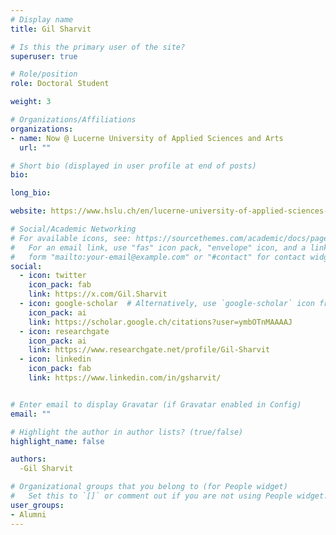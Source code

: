 ```yaml
---
# Display name
title: Gil Sharvit

# Is this the primary user of the site?
superuser: true

# Role/position
role: Doctoral Student

weight: 3

# Organizations/Affiliations
organizations:
- name: Now @ Lucerne University of Applied Sciences and Arts
  url: ""

# Short bio (displayed in user profile at end of posts)
bio:

long_bio:

website: https://www.hslu.ch/en/lucerne-university-of-applied-sciences-and-arts/about-us/people-finder/profile/?pid=5822

# Social/Academic Networking
# For available icons, see: https://sourcethemes.com/academic/docs/page-builder/#icons
#   For an email link, use "fas" icon pack, "envelope" icon, and a link in the
#   form "mailto:your-email@example.com" or "#contact" for contact widget.
social:
  - icon: twitter
    icon_pack: fab
    link: https://x.com/Gil.Sharvit
  - icon: google-scholar  # Alternatively, use `google-scholar` icon from `ai` icon pack
    icon_pack: ai
    link: https://scholar.google.ch/citations?user=ymbOTnMAAAAJ
  - icon: researchgate
    icon_pack: ai
    link: https://www.researchgate.net/profile/Gil-Sharvit
  - icon: linkedin
    icon_pack: fab
    link: https://www.linkedin.com/in/gsharvit/


# Enter email to display Gravatar (if Gravatar enabled in Config)
email: ""

# Highlight the author in author lists? (true/false)
highlight_name: false

authors:
  -Gil Sharvit

# Organizational groups that you belong to (for People widget)
#   Set this to `[]` or comment out if you are not using People widget.
user_groups:
- Alumni
---
```

